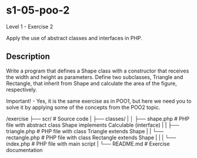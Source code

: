 # s1-05-poo-2
Level 1 - Exercise 2
  
Apply the use of abstract classes and interfaces in PHP.

## Description
Write a program that defines a Shape class with a constructor that receives the width and height as parameters. Define two subclasses, Triangle and Rectangle, that inherit from Shape and calculate the area of the figure, respectively.

Important! - Yes, it is the same exercise as in POO1, but here we need you to solve it by applying some of the concepts from the POO2 topic.

/exercise
    ├── scr/                           # Source code
    |     ├── classes/ 
    |     │       ├── shape.php        # PHP file with abstract class Shape implements Calculable (interface)
    |     |       ├── triangle.php     # PHP file with class Triangle extends Shape
    |     |       └── rectangle.php    # PHP file with class Rectangle extends Shape
    |     |
    |     └── index.php                # PHP file with main script
    |
    └── README.md                      # Exercise documentation     



